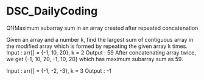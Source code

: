 # DSC_DailyCoding
Q1)Maximum subarray sum in an array created after repeated concatenation

Given an array and a number k, find the largest sum of contiguous array in the modified array which is formed by repeating the given array k times.
Input  : arr[] = {-1, 10, 20}, k = 2
Output : 59
After concatenating array twice, we 
get {-1, 10, 20, -1, 10, 20} which has 
maximum subarray sum as 59.

Input  : arr[] = {-1, -2, -3}, k = 3
Output : -1
